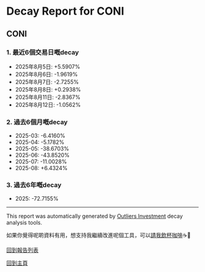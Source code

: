 # Decay Report for CONI

## CONI

### 1. 最近6個交易日嘅decay

- 2025年8月5日: +5.5907%
- 2025年8月6日: -1.9619%
- 2025年8月7日: -2.7255%
- 2025年8月8日: +0.2938%
- 2025年8月11日: -2.8367%
- 2025年8月12日: -1.0562%

### 2. 過去6個月嘅decay

- 2025-03: -6.4160%
- 2025-04: -5.1782%
- 2025-05: -38.6703%
- 2025-06: -43.8520%
- 2025-07: -11.0028%
- 2025-08: +6.4324%

### 3. 過去6年嘅decay

- 2025: -72.7155%

------------------------------
This report was automatically generated by [Outliers Investment](https://outliersecon.github.io/Outliers-Investment/) decay analysis tools.

如果你覺得呢啲資料有用，想支持我繼續改進呢個工具，可以[請我飲杯咖啡](https://buymeacoffee.com/outliersecon)☕🙏

[回到報告列表](https://outliersecon.github.io/Outliers-Investment/reports/reports_public)

[回到主頁](https://outliersecon.github.io/Outliers-Investment/)